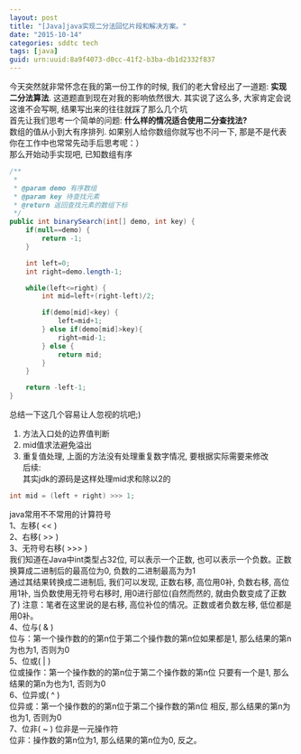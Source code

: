 ```yaml
---
layout: post
title: "[Java]java实现二分法回忆片段和解决方案。"
date: "2015-10-14"
categories: sddtc tech
tags: [java]
guid: urn:uuid:8a9f4073-d0cc-41f2-b3ba-db1d2332f837
---
```


今天突然就非常怀念在我的第一份工作的时候, 我们的老大曾经出了一道题: **实现二分法算法**. 这道题直到现在对我的影响依然很大. 其实说了这么多, 大家肯定会说这谁不会写啊, 结果写出来的往往就踩了那么几个坑  
首先让我们思考一个简单的问题: **什么样的情况适合使用二分查找法?**    
数组的值从小到大有序排列. 如果别人给你数组你就写也不问一下, 那是不是代表你在工作中也常常先动手后思考呢：）  
那么开始动手实现吧, 已知数组有序  
~~~java
/**
 *
 * @param demo 有序数组
 * @param key 待查找元素
 * @return 返回查找元素的数组下标
 */
public int binarySearch(int[] demo, int key) {
    if(null==demo) {
        return -1;
    }

    int left=0;
    int right=demo.length-1;

    while(left<=right) {
        int mid=left+(right-left)/2;

        if(demo[mid]<key) {
            left=mid+1;
        } else if(demo[mid]>key){
            right=mid-1;
        } else {
            return mid;
        }
    }

    return -left-1;
}
~~~  
总结一下这几个容易让人忽视的坑吧;)
1. 方法入口处的边界值判断  
2. mid值求法避免溢出  
3. 重复值处理, 上面的方法没有处理重复数字情况, 要根据实际需要来修改  
后续:  
其实jdk的源码是这样处理mid求和除以2的  
~~~java
int mid = (left + right) >>> 1;
~~~
java常用不不常用的计算符号  
1、左移( << )  
2、右移( >> )  
3、无符号右移( >>> )  
我们知道在Java中int类型占32位, 可以表示一个正数, 也可以表示一个负数。正数换算成二进制后的最高位为0, 负数的二进制最高为为1  
通过其结果转换成二进制后, 我们可以发现, 正数右移, 高位用0补, 负数右移, 高位用1补, 当负数使用无符号右移时, 用0进行部位(自然而然的, 就由负数变成了正数了)
注意：笔者在这里说的是右移, 高位补位的情况。正数或者负数左移, 低位都是用0补。  
4、位与( & )  
位与：第一个操作数的的第n位于第二个操作数的第n位如果都是1, 那么结果的第n为也为1, 否则为0  
5、位或( | )  
位或操作：第一个操作数的的第n位于第二个操作数的第n位 只要有一个是1, 那么结果的第n为也为1, 否则为0  
6、位异或( ^ )  
位异或：第一个操作数的的第n位于第二个操作数的第n位 相反, 那么结果的第n为也为1, 否则为0  
7、位非( ~ )           位非是一元操作符  
位非：操作数的第n位为1, 那么结果的第n位为0, 反之。  

